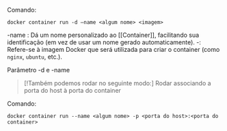 Comando:
```
docker container run -d –name <algum nome> <imagem>
```

-name <algum nome>: Dá um nome personalizado ao [[Container]], facilitando sua identificação (em vez de usar um nome gerado automaticamente).
-<imagem>: Refere-se à imagem Docker que será utilizada para criar o container (como `nginx`, `ubuntu`, etc.).

Parâmetro -d e -name


> [!Também podemos rodar no seguinte modo:]
> Rodar associando a porta do host à porta do container

Comando:
```
docker container run --name <algum nome> -p <porta do host>:<porta do container>
```
